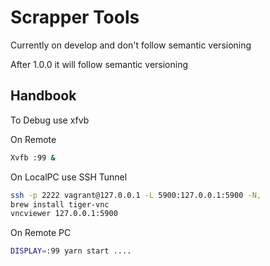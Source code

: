 # Scrapper Tools

Currently on develop and don't follow semantic versioning

After 1.0.0 it will follow semantic versioning

## Handbook

To Debug use xfvb

On Remote

```bash
Xvfb :99 &
```

On LocalPC use SSH Tunnel

```bash
ssh -p 2222 vagrant@127.0.0.1 -L 5900:127.0.0.1:5900 -N,
brew install tiger-vnc
vncviewer 127.0.0.1:5900
```

On Remote PC

```bash
DISPLAY=:99 yarn start ....
```
